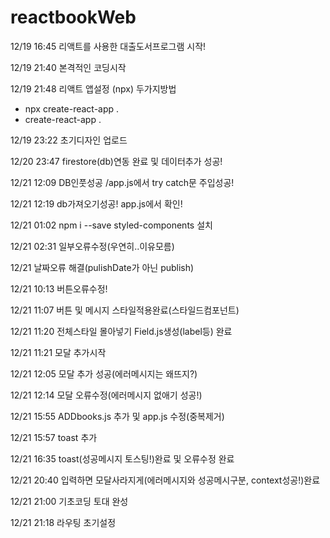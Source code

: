 # reactbookWeb

12/19 16:45 리액트를 사용한 대출도서프로그램 시작!

12/19 21:40 본격적인 코딩시작

12/19 21:48 리액트 앱설정 (npx) 두가지방법

- npx create-react-app .
- create-react-app .

12/19 23:22 초기디자인 업로드

12/20 23:47 firestore(db)연동 완료 및 데이터추가 성공!

12/21 12:09 DB인풋성공 /app.js에서 try catch문 주입성공!

12/21 12:19 db가져오기성공! app.js에서 확인!

12/21 01:02 npm i --save styled-components 설치

12/21 02:31 일부오류수정(우연히..이유모름)

12/21 날짜오류 해결(pulishDate가 아닌 publish)

12/21 10:13 버튼오류수정!

12/21 11:07 버튼 및 메시지 스타일적용완료(스타일드컴포넌트)

12/21 11:20 전체스타일 몰아넣기 Field.js생성(label등) 완료

12/21 11:21 모달 추가시작

12/21 12:05 모달 추가 성공(에러메시지는 왜뜨지?)

12/21 12:14 모달 오류수정(에러메시지 없애기 성공!)

12/21 15:55 ADDbooks.js 추가 및 app.js 수정(중복제거)

12/21 15:57 toast 추가

12/21 16:35 toast(성공메시지 토스팅!)완료 및 오류수정 완료

12/21 20:40 입력하면 모달사라지게(에러메시지와 성공메시구분, context성공!)완료

12/21 21:00 기초코딩 토대 완성

12/21 21:18 라우팅 초기설정
